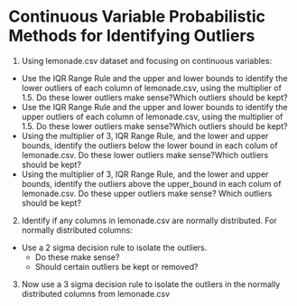
# Continuous Variable Probabilistic Methods for Identifying Outliers

1. Using lemonade.csv dataset and focusing on continuous variables:

- Use the IQR Range Rule and the upper and lower bounds to identify the lower outliers of each column of lemonade.csv, using the multiplier of 1.5. Do these lower outliers make sense?Which outliers should be kept?
- Use the IQR Range Rule and the upper and lower bounds to identify the upper outliers of each column of lemonade.csv, using the multiplier of 1.5. Do these lower outliers make sense?Which outliers should be kept?
- Using the multiplier of 3, IQR Range Rule, and the lower and upper bounds, identify the outliers below the lower bound in each colum of lemonade.csv. Do these lower outliers make sense?Which outliers should be kept?
- Using the multiplier of 3, IQR Range Rule, and the lower and upper bounds, identify the outliers above the upper_bound in each colum of lemonade.csv. Do these upper outliers make sense? Which outliers should be kept?


2. Identify if any columns in lemonade.csv are normally distributed. For normally distributed columns:

- Use a 2 sigma decision rule to isolate the outliers.
    - Do these make sense?
    - Should certain outliers be kept or removed?


3. Now use a 3 sigma decision rule to isolate the outliers in the normally distributed columns from lemonade.csv